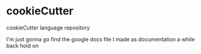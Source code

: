 # cookieCutter
cookieCutter language repository

I'm just gonna go find the google docs file I made as documentation a while back hold on
